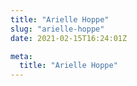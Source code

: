 ```yaml
---
title: "Arielle Hoppe"
slug: "arielle-hoppe"
date: 2021-02-15T16:24:01Z

meta:
  title: "Arielle Hoppe"
---
```


